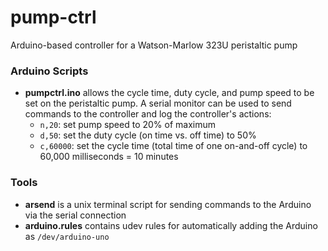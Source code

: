 # pump-ctrl
Arduino-based controller for a Watson-Marlow 323U peristaltic pump

### Arduino Scripts

+ **pumpctrl.ino** allows the cycle time, duty cycle, and pump speed to be set on the peristaltic pump. A serial monitor can be used to send commands to the controller and log the controller's actions:
  + `n,20`: set pump speed to 20% of maximum
  + `d,50`: set the duty cycle (on time vs. off time) to 50%
  + `c,60000`: set the cycle time (total time of one on-and-off cycle) to 60,000 milliseconds = 10 minutes

### Tools

+ **arsend** is a unix terminal script for sending commands to the Arduino via the serial connection
+ **arduino.rules** contains udev rules for automatically adding the Arduino as `/dev/arduino-uno`
